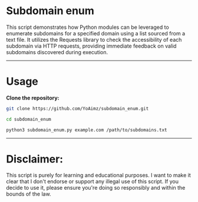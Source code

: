 # Subdomain enum
This script demonstrates how Python modules can be leveraged to enumerate subdomains for a specified domain using a list sourced from a text file. It utilizes the Requests library to check the accessibility of each subdomain via HTTP requests, providing immediate feedback on valid subdomains discovered during execution.

***
# Usage

**Clone the repository:**

```bash
git clone https://github.com/YoAimz/subdomain_enum.git
```

```bash
cd subdomain_enum
```

```bash
python3 subdomain_enum.py example.com /path/to/subdomains.txt
```

***
# Disclaimer:
This script is purely for learning and educational purposes. I want to make it clear that I don't endorse or support any illegal use of this script. If you decide to use it, please ensure you're doing so responsibly and within the bounds of the law.
